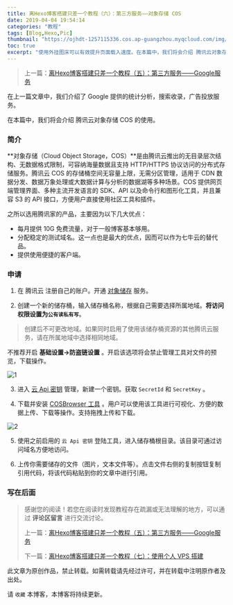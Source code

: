 ```yaml
---
title: 离Hexo博客搭建只差一个教程（六）：第三方服务——对象存储 COS
date: 2019-04-04 19:54:14
categories: "教程"
tags: [Blog,Hexo,Pic]
thumbnail: "https://ojhdt-1257115336.cos.ap-guangzhou.myqcloud.com/img/20181002/0.png"
toc: true
excerpt: "使用外挂图床可以有效提升页面载入速度。在本篇中，我们将会介绍 腾讯云对象存储 COS 的使用。"
---
```

>上一篇：[离Hexo博客搭建只差一个教程（五）：第三方服务——Google服务](https://blog.ojhdt.com/20181013/hexo-5)

在上一篇文章中，我们介绍了 Google 提供的统计分析，搜索收录，广告投放服务。

在本篇中，我们将会介绍 腾讯云对象存储 COS 的使用。

### 简介

**对象存储（Cloud Object Storage，COS）**是由腾讯云推出的无目录层次结构、无数据格式限制，可容纳海量数据且支持 HTTP/HTTPS 协议访问的分布式存储服务。腾讯云 COS 的存储桶空间无容量上限，无需分区管理，适用于 CDN 数据分发、数据万象处理或大数据计算与分析的数据湖等多种场景。COS 提供网页端管理界面、多种主流开发语言的 SDK、API 以及命令行和图形化工具，并且兼容 S3 的 API 接口，方便用户直接使用社区工具和插件。

之所以选用腾讯家的产品，主要因为以下几大优点：

- 每月提供 10G 免费流量，对于一般博客基本够用。
- 分配稳定的测试域名。这一点也是最大的优点，因而可以作为七牛云的替代品。
- 提供使用便捷的客户端。

### 申请

1. 在 腾讯云 注册自己的账户。开通 [对象储存](https://console.cloud.tencent.com/cos4) 服务。

2. 创建一个新的储存桶，输入储存桶名称，根据自己需要选择所属地域。**将访问权限设置为`公有读私有写`**。
>创建后不可更改地域。如果同时启用了使用该储存桶资源的其他腾讯云服务，请在所属地域中选择相同地域。

不推荐开启 **基础设置->防盗链设置** 。开启该选项将会禁止管理工具对文件的预览，下载操作。

![1](https://ojhdt-1257115336.cos.ap-guangzhou.myqcloud.com/img/20190404/1.png)

3. 进入 [云 Api 密钥](https://console.cloud.tencent.com/cam/capi) 管理，新建一个密钥。获取 `SecretId` 和 `SecretKey` 。

4. 下载并安装 [COSBrowser 工具](https://cloud.tencent.com/document/product/436/11366) 。用户可以使用该工具进行可视化、方便的数据上传、下载等操作。支持拖拽上传和下载。

![2](https://ojhdt-1257115336.cos.ap-guangzhou.myqcloud.com/img/20190404/2.png)

5. 使用之前启用的 `云 Api 密钥` 登陆工具，进入储存桶根目录。该目录可通过访问域名方便地访问。

6. 上传你需要储存的文件（图片，文本文件等）。点击文件右侧的复制按钮复制引用代码，将该代码粘贴到你的文章中进行引用。


### 写在后面
>感谢您的阅读！若您在阅读时发现教程存在疏漏或无法理解的地方，可以通过 **评论区留言** 进行交流讨论。
>
>上一篇：[离Hexo博客搭建只差一个教程（五）：第三方服务——Google服务](https://blog.ojhdt.com/20181013/hexo-5)
>
>下一篇：[离Hexo博客搭建只差一个教程（七）：使用个人 VPS 搭建](https://blog.ojhdt.com/20190430/hexo-7)

此文章为原创作品，禁止转载。如需转载请先经过许可，并在转载中注明原作者及出处。

请 `收藏` 本博客，本博客将持续更新。
